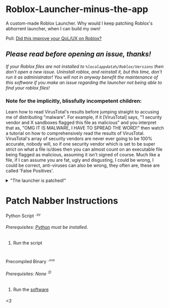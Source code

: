 # Roblox-Launcher-minus-the-app

A custom-made Roblox Launcher. Why would I keep patching Roblox's abhorrent launcher, when I can build my own! 

Poll: [Did this improve your QoL/UX on Roblox?](https://github.com/lolmanurfunny/Roblox-Launcher-minus-the-app/discussions/15)
## *Please read before opening an issue, thanks!*
_If your Roblox files are not installed to ``%localappdata%/Roblox/Versions`` then don't open a new issue. Uninstall roblox, and reinstall it, but this time, don't run it as administrator! You will not in anyway benefit the maintenance of this software if you make an issue regarding the launcher not being able to find your roblox files!_
### Note for the implicitly, blissfully incompetent children:
Learn how to read VirusTotal's results before jumping straight to accusing me of distributing "malware". For example, if it [VirusTotal] says, "1 security vendor and X sandboxes flagged this file as malicious" and you interpret that as, "OMG IT IS MALWARE, I HAVE TO SPREAD THE WORD!" then watch a tutorial on how to comprehensively read the results of VirusTotal. VirusTotal's array of security vendors are never ever going to be 100% accurate, nobody will, so if one security vendor which is set to be super strict on what a file is/does then you can almost count on an executable file being flagged as malicious, assuming it isn't signed of course. Much like a file, if I can assume you are fat, ugly and disgusting, I could be wrong, I could be correct, anti-viruses can also be wrong, they often are, these are called 'False Positives'.

<details>
  <summary>"The launcher is patched!"</summary>
  <img src="https://user-images.githubusercontent.com/77128366/192942845-afa5f00a-2096-45f4-b500-543cbde14795.png">
  <i><b>Update your Roblox</b> (delete the custom launcher/put it in a different directory), then <b>install Roblox's launcher</b> so that you can get the <b>most up-to-date roblox game client</b> (RobloxPlayerBeta.exe)</i>
</details>

# Patch Nabber Instructions

Python Script<sup> `.py`</sup>
###### Prerequisites: [Python](https://www.python.org/downloads/windows/) must be installed.
  1. Run the script
#
Precompiled Binary<sup> `.exe`</sup>
###### Prerequisites: None<sup> :D</sup>
  1. Run the [software](../releases/latest)

###### <3
